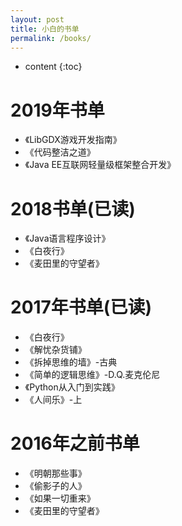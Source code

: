 ```yaml
---
layout: post
title: 小白的书单
permalink: /books/
---
```


* content
{:toc}

# 2019年书单

* 《LibGDX游戏开发指南》
* 《代码整洁之道》
* 《Java EE互联网轻量级框架整合开发》

# 2018书单(已读)

* 《Java语言程序设计》
* 《白夜行》
* 《麦田里的守望者》

# 2017年书单(已读)

* 《白夜行》
* 《解忧杂货铺》
* 《拆掉思维的墙》-古典
* 《简单的逻辑思维》-D.Q.麦克伦尼
* 《Python从入门到实践》
* 《人间乐》-上

# 2016年之前书单

* 《明朝那些事》
* 《偷影子的人》
* 《如果一切重来》
* 《麦田里的守望者》
